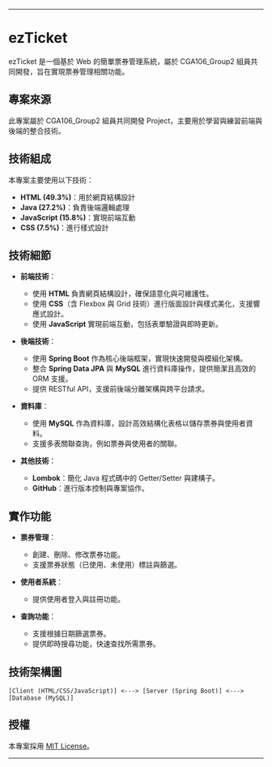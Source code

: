 
---

# ezTicket

ezTicket 是一個基於 Web 的簡單票券管理系統，屬於 CGA106_Group2 組員共同開發，旨在實現票券管理相關功能。

## 專案來源

此專案屬於 CGA106_Group2 組員共同開發 Project，主要用於學習與練習前端與後端的整合技術。

## 技術組成

本專案主要使用以下技術：

- **HTML (49.3%)**：用於網頁結構設計
- **Java (27.2%)**：負責後端邏輯處理
- **JavaScript (15.8%)**：實現前端互動
- **CSS (7.5%)**：進行樣式設計

## 技術細節

- **前端技術**：
  - 使用 **HTML** 負責網頁結構設計，確保語意化與可維護性。
  - 使用 **CSS**（含 Flexbox 與 Grid 技術）進行版面設計與樣式美化，支援響應式設計。
  - 使用 **JavaScript** 實現前端互動，包括表單驗證與即時更新。

- **後端技術**：
  - 使用 **Spring Boot** 作為核心後端框架，實現快速開發與模組化架構。
  - 整合 **Spring Data JPA** 與 **MySQL** 進行資料庫操作，提供簡潔且高效的 ORM 支援。
  - 提供 RESTful API，支援前後端分離架構與跨平台請求。

- **資料庫**：
  - 使用 **MySQL** 作為資料庫，設計高效結構化表格以儲存票券與使用者資料。
  - 支援多表關聯查詢，例如票券與使用者的關聯。

- **其他技術**：
  - **Lombok**：簡化 Java 程式碼中的 Getter/Setter 與建構子。
  - **GitHub**：進行版本控制與專案協作。

## 實作功能

- **票券管理**：
  - 創建、刪除、修改票券功能。
  - 支援票券狀態（已使用、未使用）標註與篩選。

- **使用者系統**：
  - 提供使用者登入與註冊功能。

- **查詢功能**：
  - 支援根據日期篩選票券。
  - 提供即時搜尋功能，快速查找所需票券。

## 技術架構圖

```
[Client (HTML/CSS/JavaScript)] <---> [Server (Spring Boot)] <---> [Database (MySQL)]
```

## 授權

本專案採用 [MIT License](https://opensource.org/licenses/MIT)。

---

